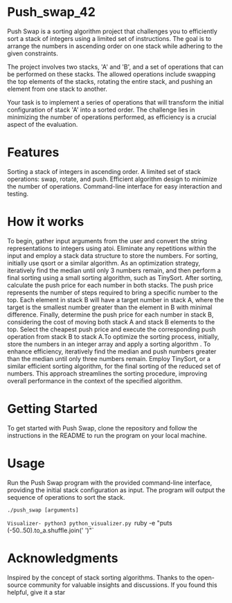 # Push_swap_42
Push Swap is a sorting algorithm project that challenges you to efficiently sort a stack of integers using a limited set of instructions. The goal is to arrange the numbers in ascending order on one stack while adhering to the given constraints.

The project involves two stacks, 'A' and 'B', and a set of operations that can be performed on these stacks. The allowed operations include swapping the top elements of the stacks, rotating the entire stack, and pushing an element from one stack to another.

Your task is to implement a series of operations that will transform the initial configuration of stack 'A' into a sorted order. The challenge lies in minimizing the number of operations performed, as efficiency is a crucial aspect of the evaluation.

# Features
Sorting a stack of integers in ascending order.
A limited set of stack operations: swap, rotate, and push.
Efficient algorithm design to minimize the number of operations.
Command-line interface for easy interaction and testing.

# How it works
To begin, gather input arguments from the user and convert the string representations to integers using atoi. Eliminate any repetitions within the input and employ a stack data structure to store the numbers. For sorting, initially use qsort or a similar algorithm. As an optimization strategy, iteratively find the median until only 3 numbers remain, and then perform a final sorting using a small sorting algorithm, such as TinySort. After sorting, calculate the push price for each number in both stacks. The push price represents the number of steps required to bring a specific number to the top. Each element in stack B will have a target number in stack A, where the target is the smallest number greater than the element in B with minimal difference. Finally, determine the push price for each number in stack B, considering the cost of moving both stack A and stack B elements to the top. Select the cheapest push price and execute the corresponding push operation from stack B to stack A.To optimize the sorting process, initially, store the numbers in an integer array and apply a sorting algorithm . To enhance efficiency, iteratively find the median and push numbers greater than the median until only three numbers remain. Employ TinySort, or a similar efficient sorting algorithm, for the final sorting of the reduced set of numbers. This approach streamlines the sorting procedure, improving overall performance in the context of the specified algorithm.

# Getting Started
To get started with Push Swap, clone the repository and follow the instructions in the README to run the program on your local machine.

# Usage
Run the Push Swap program with the provided command-line interface, providing the initial stack configuration as input. The program will output the sequence of operations to sort the stack.

`./push_swap [arguments]`


`Visualizer- python3 python_visualizer.py `ruby -e "puts (-50..50).to_a.shuffle.join(' ')"`

# Acknowledgments
Inspired by the concept of stack sorting algorithms.
Thanks to the open-source community for valuable insights and discussions.
If you found this helpful, give it a star
